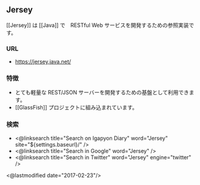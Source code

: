 ## Jersey

[[Jersey]] は [[Java]] で　RESTful Web サービスを開発するための参照実装です。

### URL

* https://jersey.java.net/

### 特徴

* とても軽量な REST/JSON サーバーを開発するための基盤として利用できます。
* [[GlassFish]] プロジェクトに組み込まれています。

### 検索

* <@linksearch title="Search on Igapyon Diary" word="Jersey" site="${settings.baseurl}/" />
* <@linksearch title="Search in Google" word="Jersey" />
* <@linksearch title="Search in Twitter" word="Jersey" engine="twitter" />

<@lastmodified date="2017-02-23"/>
